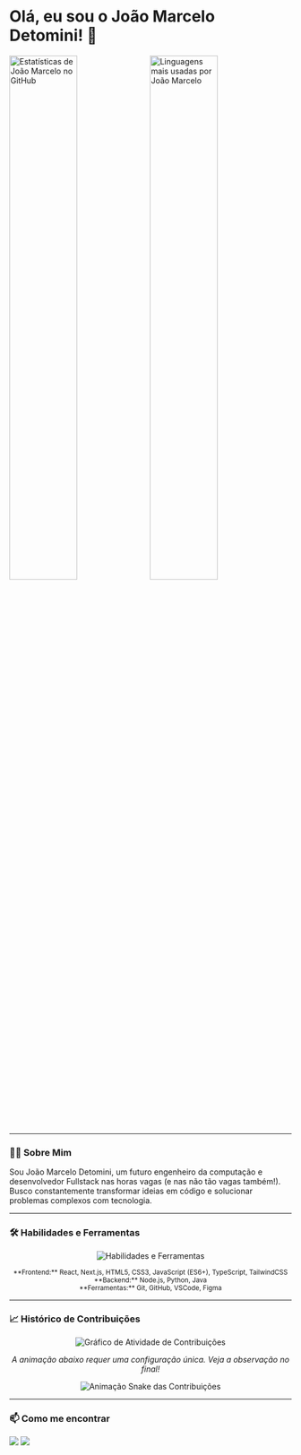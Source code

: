 # Olá, eu sou o João Marcelo Detomini! 👋

<p align="left">
  <img src="https://github-readme-stats.vercel.app/api?username=joao00001&show_icons=true&theme=dracula&include_all_commits=true&count_private=true" alt="Estatísticas de João Marcelo no GitHub" width="49%"/>
  <img src="https://github-readme-stats.vercel.app/api/top-langs/?username=joao00001&layout=compact&langs_count=7&theme=dracula" alt="Linguagens mais usadas por João Marcelo" width="49%"/>
</p>

---

### 👨‍💻 Sobre Mim

<p align="left">
  Sou João Marcelo Detomini, um futuro engenheiro da computação e desenvolvedor Fullstack nas horas vagas (e nas não tão vagas também!). Busco constantemente transformar ideias em código e solucionar problemas complexos com tecnologia.
</p>

---

### 🛠️ Habilidades e Ferramentas

<p align="center">
  <img src="https://skillicons.dev/icons?i=javascript,typescript,react,nextjs,nodejs,python,java,html,css,tailwind,styledcomponents,git,github,vscode,figma" alt="Habilidades e Ferramentas"/>
</p>
<p align="center">
  <sub>**Frontend:** React, Next.js, HTML5, CSS3, JavaScript (ES6+), TypeScript, TailwindCSS</sub>
  <br>
  <sub>**Backend:** Node.js, Python, Java</sub>
  <br>
  <sub>**Ferramentas:** Git, GitHub, VSCode, Figma</sub>
</p>

---

### 📈 Histórico de Contribuições

<p align="center">
  <img src="https://github-readme-activity-graph.vercel.app/graph?username=joao00001&theme=dracula&hide_border=true&area=true&line=61DAFB&point=FFFFFF" alt="Gráfico de Atividade de Contribuições"/>
</p>

<p align="center">
  <em>A animação abaixo requer uma configuração única. Veja a observação no final!</em>
</p>
<p align="center">
  <img src="https://github.com/joao00001/joao00001/blob/output/github-contribution-grid-snake.svg" alt="Animação Snake das Contribuições"/>
</p>

---

### 📫 Como me encontrar

<p align="left">
  <a href="https://linkedin.com/in/SEU-USUARIO-AQUI" target="_blank"><img src="https://img.shields.io/badge/-LinkedIn-%230077B5?style=for-the-badge&logo=linkedin&logoColor=white" target="_blank"></a>
  <a href="mailto:SEU-EMAIL-AQUI@example.com"><img src="https://img.shields.io/badge/-Gmail-%23333?style=for-the-badge&logo=gmail&logoColor=white" target="_blank"></a>
</p>
